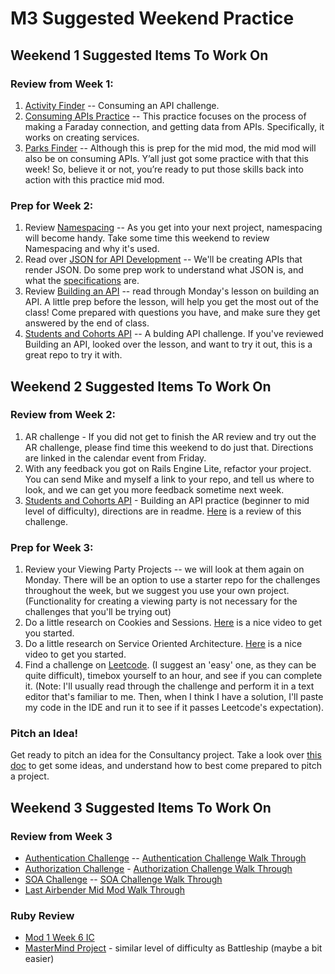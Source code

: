 # M3 Suggested Weekend Practice

## Weekend 1 Suggested Items To Work On

### Review from Week 1:
1. [Activity Finder](https://github.com/turingschool-examples/activity-finder-7) -- Consuming an API challenge. 
2. [Consuming APIs Practice](https://github.com/turingschool-examples/m3_exercises) -- This practice focuses on the process of making a Faraday connection, and getting data from APIs. Specifically, it works on creating services.
3. [Parks Finder](https://github.com/turingschool-examples/parks-finder-7) -- Although this is prep for the mid mod, the mid mod will also be on consuming APIs. Y’all just got some practice with that this week! So, believe it or not, you’re ready to put those skills back into action with this practice mid mod. 

### Prep for Week 2:
1. Review [Namespacing](https://backend.turing.edu/module3/archive/lessons/namespacing) -- As you get into your next project, namespacing will become handy. Take some time this weekend to review Namespacing and why it's used. 
2. Read over [JSON for API Development](https://backend.turing.edu/module3/notes/json_for_api_development.html) -- We'll be creating APIs that render JSON. Do some prep work to understand what JSON is, and what the [specifications](https://jsonapi.org/) are.
3. Review [Building an API](https://backend.turing.edu/module3/lessons/building_a_rails_api) -- read through Monday's lesson on building an API. A little prep before the lesson, will help you get the most out of the class! Come prepared with questions you have, and make sure they get answered by the end of class.  
4. [Students and Cohorts API](https://github.com/turingschool-examples/students-and-cohorts-api-7) -- A bulding API challenge. If you've reviewed Building an API, looked over the lesson, and want to try it out, this is a great repo to try it with. 


## Weekend 2 Suggested Items To Work On

### Review from Week 2:
1. AR challenge - If you did not get to finish the AR review and try out the AR challenge, please find time this weekend to do just that. Directions are linked in the calendar event from Friday. 
2. With any feedback you got on Rails Engine Lite, refactor your project. You can send Mike and myself a link to your repo, and tell us where to look, and we can get you more feedback sometime next week.
3. [Students and Cohorts API](https://github.com/turingschool-examples/students-and-cohorts-api-7) - Building an API practice (beginner to mid level of difficulty), directions are in readme. [Here](https://drive.google.com/file/d/1-VRF8ouAYov5lVOMkLmigmG7vc-8ohhb/view?usp=sharing) is a review of this challenge. 

### Prep for Week 3:
1. Review your Viewing Party Projects -- we will look at them again on Monday. There will be an option to use a starter repo for the challenges throughout the week, but we suggest you use your own project. (Functionality for creating a viewing party is not necessary for the challenges that you'll be trying out)
2. Do a little research on Cookies and Sessions. [Here](https://www.youtube.com/watch?v=64veb6tKTm0) is a nice video to get you started.
3. Do a little research on Service Oriented Architecture. [Here](https://www.google.com/search?q=service+oriented+architecture+for+beginners&rlz=1C5CHFA_enUS951US952&tbm=vid&sxsrf=ALiCzsYVJ-v0F6KxhqDsMB5A4qxUtugoMg:1670537303383&ei=V2CSY9f_FvS70PEPqsiCqA0&start=10&sa=N&ved=2ahUKEwiXh7W0hOv7AhX0HTQIHSqkANUQ8tMDegQIFBAE&biw=1706&bih=894&dpr=1#fpstate=ive&vld=cid:e8e47e15,vid:7s_S5Hkm7z0) is a nice video to get you started.
4. Find a challenge on [Leetcode](https://leetcode.com/problemset/all). (I suggest an 'easy' one, as they can be quite difficult), timebox yourself to an hour, and see if you can complete it. (Note: I'll usually read through the challenge and perform it in a text editor that's familiar to me. Then, when I think I have a solution, I'll paste my code in the IDE and run it to see if it passes Leetcode's expectation).

### Pitch an Idea! 
Get ready to pitch an idea for the Consultancy project. Take a look over [this doc](https://backend.turing.edu/module3/projects/consultancy/ideation) to get some ideas, and understand how to best come prepared to pitch a project. 

## Weekend 3 Suggested Items To Work On

### Review from Week 3
* [Authentication Challenge](https://gist.github.com/megstang/9b05dd5515d1f9e13e674a14d56b2ae0) -- [Authentication Challenge Walk Through](https://drive.google.com/file/d/1xRxLHDEDfshfhKNGviUgxJBqSsHbAuOX/view?usp=sharing)
* [Authorization Challenge](https://gist.github.com/megstang/a5d0399a590cf98ed10fd422427074b5) - [Authorization Challenge Walk Through](https://drive.google.com/file/d/1nQ3ZFPpm2nIItiTeYAEcnI8i5rgpg8vf/view?usp=sharing)
* [SOA Challenge](https://github.com/turingschool-examples/rails_engine_fe) -- [SOA Challenge Walk Through](https://drive.google.com/file/d/1Ag0YNyVWrtiEghf-L7pWzVYTyBxyiIz8/view?usp=sharing)
* [Last Airbender Mid Mod Walk Through](https://vimeo.com/441952469/0ae1c3e671)

### Ruby Review
* [Mod 1 Week 6 IC](https://github.com/turingschool-examples/food_truck_event_2210) 
* [MasterMind Project](https://backend.turing.edu/module1/projects/mastermind) - similar level of difficulty as Battleship (maybe a bit easier)





